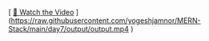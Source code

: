 [
[🎥 Watch the Video](https://github.com/yogeshjamnor/MERN-Stack/releases/download/day7-release/output.mp4)
](https://raw.githubusercontent.com/yogeshjamnor/MERN-Stack/main/day7/output/output.mp4
)
